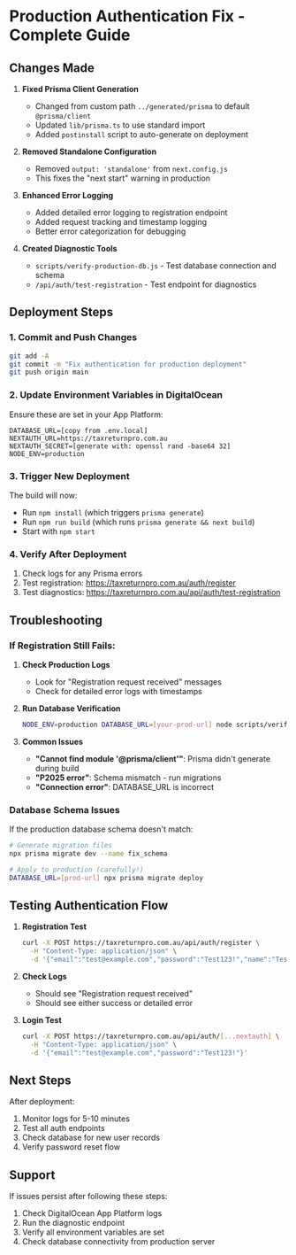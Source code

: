 # Production Authentication Fix - Complete Guide

## Changes Made

1. **Fixed Prisma Client Generation**
   - Changed from custom path `../generated/prisma` to default `@prisma/client`
   - Updated `lib/prisma.ts` to use standard import
   - Added `postinstall` script to auto-generate on deployment

2. **Removed Standalone Configuration**
   - Removed `output: 'standalone'` from `next.config.js`
   - This fixes the "next start" warning in production

3. **Enhanced Error Logging**
   - Added detailed error logging to registration endpoint
   - Added request tracking and timestamp logging
   - Better error categorization for debugging

4. **Created Diagnostic Tools**
   - `scripts/verify-production-db.js` - Test database connection and schema
   - `/api/auth/test-registration` - Test endpoint for diagnostics

## Deployment Steps

### 1. Commit and Push Changes

```bash
git add -A
git commit -m "Fix authentication for production deployment"
git push origin main
```

### 2. Update Environment Variables in DigitalOcean

Ensure these are set in your App Platform:

```
DATABASE_URL=[copy from .env.local]
NEXTAUTH_URL=https://taxreturnpro.com.au
NEXTAUTH_SECRET=[generate with: openssl rand -base64 32]
NODE_ENV=production
```

### 3. Trigger New Deployment

The build will now:

- Run `npm install` (which triggers `prisma generate`)
- Run `npm run build` (which runs `prisma generate && next build`)
- Start with `npm start`

### 4. Verify After Deployment

1. Check logs for any Prisma errors
2. Test registration: https://taxreturnpro.com.au/auth/register
3. Test diagnostics: https://taxreturnpro.com.au/api/auth/test-registration

## Troubleshooting

### If Registration Still Fails:

1. **Check Production Logs**
   - Look for "Registration request received" messages
   - Check for detailed error logs with timestamps

2. **Run Database Verification**

   ```bash
   NODE_ENV=production DATABASE_URL=[your-prod-url] node scripts/verify-production-db.js
   ```

3. **Common Issues**
   - **"Cannot find module '@prisma/client'"**: Prisma didn't generate during
     build
   - **"P2025 error"**: Schema mismatch - run migrations
   - **"Connection error"**: DATABASE_URL is incorrect

### Database Schema Issues

If the production database schema doesn't match:

```bash
# Generate migration files
npx prisma migrate dev --name fix_schema

# Apply to production (carefully!)
DATABASE_URL=[prod-url] npx prisma migrate deploy
```

## Testing Authentication Flow

1. **Registration Test**

   ```bash
   curl -X POST https://taxreturnpro.com.au/api/auth/register \
     -H "Content-Type: application/json" \
     -d '{"email":"test@example.com","password":"Test123!","name":"Test User"}'
   ```

2. **Check Logs**
   - Should see "Registration request received"
   - Should see either success or detailed error

3. **Login Test**
   ```bash
   curl -X POST https://taxreturnpro.com.au/api/auth/[...nextauth] \
     -H "Content-Type: application/json" \
     -d '{"email":"test@example.com","password":"Test123!"}'
   ```

## Next Steps

After deployment:

1. Monitor logs for 5-10 minutes
2. Test all auth endpoints
3. Check database for new user records
4. Verify password reset flow

## Support

If issues persist after following these steps:

1. Check DigitalOcean App Platform logs
2. Run the diagnostic endpoint
3. Verify all environment variables are set
4. Check database connectivity from production server
